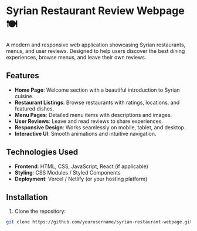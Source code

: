 # Syrian Restaurant Review Webpage 🍽️

A modern and responsive web application showcasing Syrian restaurants, menus, and user reviews. Designed to help users discover the best dining experiences, browse menus, and leave their own reviews.  

## Features

- **Home Page**: Welcome section with a beautiful introduction to Syrian cuisine.  
- **Restaurant Listings**: Browse restaurants with ratings, locations, and featured dishes.  
- **Menu Pages**: Detailed menu items with descriptions and images.  
- **User Reviews**: Leave and read reviews to share experiences.  
- **Responsive Design**: Works seamlessly on mobile, tablet, and desktop.  
- **Interactive UI**: Smooth animations and intuitive navigation.  

## Technologies Used

- **Frontend**: HTML, CSS, JavaScript, React (if applicable)  
- **Styling**: CSS Modules / Styled Components  
- **Deployment**: Vercel / Netlify (or your hosting platform)  

## Installation

1. Clone the repository:  
```bash
git clone https://github.com/yourusername/syrian-restaurant-webpage.git
